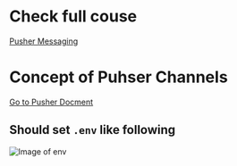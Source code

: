 # Check full couse
[Pusher Messaging](https://pusher.com/tutorials/chat-gatsby#deploy-the-auth-server)

# Concept of Puhser Channels
[Go to Pusher Docment](https://pusher.com/docs/channels)

## Should set `.env` like following
![Image of env](http://prntscr.com/s0hqh2)
